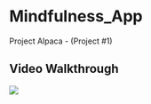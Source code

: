 # Mindfulness_App
Project Alpaca - (Project #1)


## Video Walkthrough
<a href = "https://imgur.com/a/wht4BKD">
   <img style = "max-width:300px;" src= "https://imgur.com/a/wht4BKD"> 
</a>
